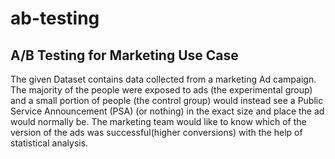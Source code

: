 # ab-testing
## A/B Testing for Marketing Use Case

The given Dataset contains data collected from a marketing Ad campaign.
The majority of the people were exposed to ads (the experimental group) and a small portion of people (the control group) would instead see a Public Service Announcement (PSA) (or nothing) in the exact size and place the ad would normally be.
The marketing team would like to know which of the version of the ads was successful(higher conversions) with the help of statistical analysis.
